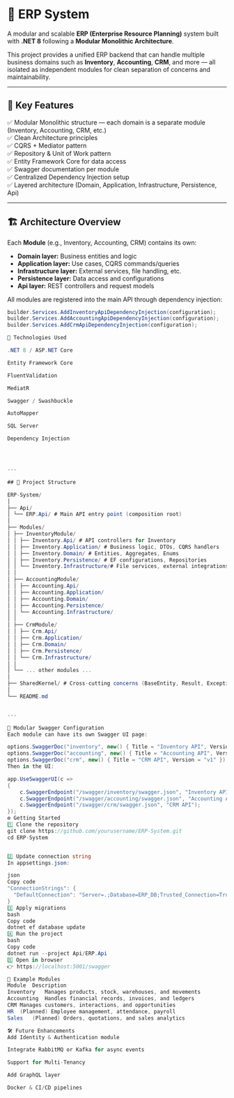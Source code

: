 # 🏢 ERP System

A modular and scalable **ERP (Enterprise Resource Planning)** system built with **.NET 8** following a **Modular Monolithic Architecture**.

This project provides a unified ERP backend that can handle multiple business domains such as **Inventory**, **Accounting**, **CRM**, and more — all isolated as independent modules for clean separation of concerns and maintainability.

---

## 🚀 Key Features

✅ Modular Monolithic structure — each domain is a separate module (Inventory, Accounting, CRM, etc.)  
✅ Clean Architecture principles  
✅ CQRS + Mediator pattern  
✅ Repository & Unit of Work pattern  
✅ Entity Framework Core for data access  
✅ Swagger documentation per module  
✅ Centralized Dependency Injection setup  
✅ Layered architecture (Domain, Application, Infrastructure, Persistence, Api)

---


## 🏗️ Architecture Overview

Each **Module** (e.g., Inventory, Accounting, CRM) contains its own:
- **Domain layer:** Business entities and logic  
- **Application layer:** Use cases, CQRS commands/queries  
- **Infrastructure layer:** External services, file handling, etc.  
- **Persistence layer:** Data access and configurations  
- **Api layer:** REST controllers and request models  

All modules are registered into the main API through dependency injection:
```csharp
builder.Services.AddInventoryApiDependencyInjection(configuration);
builder.Services.AddAccountingApiDependencyInjection(configuration);
builder.Services.AddCrmApiDependencyInjection(configuration);

🧠 Technologies Used

.NET 8 / ASP.NET Core

Entity Framework Core

FluentValidation

MediatR

Swagger / Swashbuckle

AutoMapper

SQL Server

Dependency Injection




---

## 🧩 Project Structure

ERP-System/
│
├── Api/
│ └── ERP.Api/ # Main API entry point (composition root)
│
├── Modules/
│ ├── InventoryModule/
│ │ ├── Inventory.Api/ # API controllers for Inventory
│ │ ├── Inventory.Application/ # Business logic, DTOs, CQRS handlers
│ │ ├── Inventory.Domain/ # Entities, Aggregates, Enums
│ │ ├── Inventory.Persistence/ # EF configurations, Repositories
│ │ └── Inventory.Infrastructure/# File services, external integrations
│ │
│ ├── AccountingModule/
│ │ ├── Accounting.Api/
│ │ ├── Accounting.Application/
│ │ ├── Accounting.Domain/
│ │ ├── Accounting.Persistence/
│ │ └── Accounting.Infrastructure/
│ │
│ ├── CrmModule/
│ │ ├── Crm.Api/
│ │ ├── Crm.Application/
│ │ ├── Crm.Domain/
│ │ ├── Crm.Persistence/
│ │ └── Crm.Infrastructure/
│ │
│ └── ... other modules ...
│
├── SharedKernel/ # Cross-cutting concerns (BaseEntity, Result, Exceptions, etc.)
│
└── README.md


---

🧱 Modular Swagger Configuration
Each module can have its own Swagger UI page:

options.SwaggerDoc("inventory", new() { Title = "Inventory API", Version = "v1" });
options.SwaggerDoc("accounting", new() { Title = "Accounting API", Version = "v1" });
options.SwaggerDoc("crm", new() { Title = "CRM API", Version = "v1" });
Then in the UI:

app.UseSwaggerUI(c =>
{
    c.SwaggerEndpoint("/swagger/inventory/swagger.json", "Inventory API");
    c.SwaggerEndpoint("/swagger/accounting/swagger.json", "Accounting API");
    c.SwaggerEndpoint("/swagger/crm/swagger.json", "CRM API");
});
⚙️ Getting Started
1️⃣ Clone the repository
git clone https://github.com/yourusername/ERP-System.git
cd ERP-System


2️⃣ Update connection string
In appsettings.json:

json
Copy code
"ConnectionStrings": {
  "DefaultConnection": "Server=.;Database=ERP_DB;Trusted_Connection=True;TrustServerCertificate=True;"
}
3️⃣ Apply migrations
bash
Copy code
dotnet ef database update
4️⃣ Run the project
bash
Copy code
dotnet run --project Api/ERP.Api
5️⃣ Open in browser
👉 https://localhost:5001/swagger

🧩 Example Modules
Module	Description
Inventory	Manages products, stock, warehouses, and movements
Accounting	Handles financial records, invoices, and ledgers
CRM	Manages customers, interactions, and opportunities
HR	(Planned) Employee management, attendance, payroll
Sales	(Planned) Orders, quotations, and sales analytics

🛠️ Future Enhancements
Add Identity & Authentication module

Integrate RabbitMQ or Kafka for async events

Support for Multi-Tenancy

Add GraphQL layer

Docker & CI/CD pipelines

